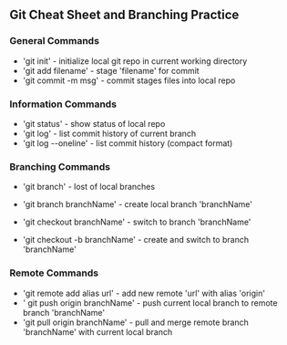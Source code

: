 ## Git Cheat Sheet and Branching Practice


### General Commands
* 'git init' - initialize local git repo in current working directory
* 'git add filename' - stage 'filename' for commit
* 'git commit -m msg' - commit stages files into local repo


### Information Commands
* 'git status' - show status of local repo
* 'git log' - list commit history of current branch
* 'git log --oneline' - list commit history (compact format)

### Branching Commands
* 'git branch' - lost of local branches
* 'git branch branchName' - create local branch 'branchName'

* 'git checkout branchName' - switch to branch 'branchName'
* 'git checkout -b branchName' - create and switch to branch 'branchName'


### Remote Commands
* 'git remote add alias url' - add new remote 'url' with alias 'origin'
* ' git push origin branchName' - push current local branch to remote branch 'branchName'
* 'git pull origin branchName' - pull and merge remote branch 'branchName' with current local branch
